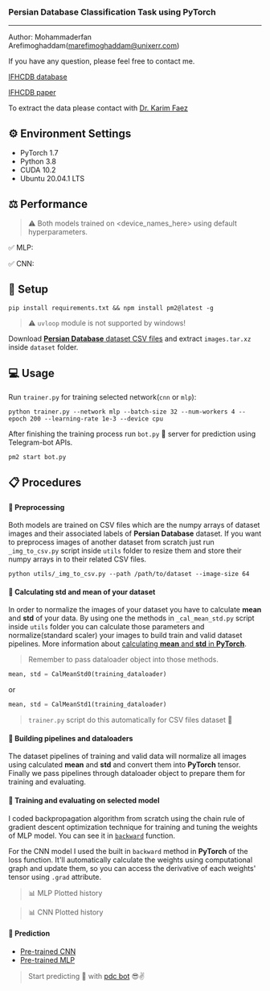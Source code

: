 

### Persian Database Classification Task using PyTorch

---

Author: Mohammaderfan Arefimoghaddam([marefimoghaddam@unixerr.com](mailto:marefimoghaddam@unixerr.com))

If you have any question, please feel free to contact me.

[IFHCDB database](http://ele.aut.ac.ir/~imageproc/downloads/ifhcdb.rar)

[IFHCDB paper](https://hal.inria.fr/inria-00112676/document)

To extract the data please contact with [Dr. Karim Faez](mailto:kfaezaut.ac.ir)

## ⚙️ Environment Settings

* PyTorch 1.7
* Python 3.8
* CUDA 10.2
* Ubuntu 20.04.1 LTS 

## ⚖️ Performance

> ⚠️ Both models trained on <device_names_here> using default hyperparameters.

✅ MLP:

✅ CNN:

## 🔧 Setup

```console
pip install requirements.txt && npm install pm2@latest -g

```
> ⚠️ `uvloop` module is not supported by windows!

Download [**Persian Database** dataset CSV files](https://drive.google.com/file/d/1aeg4D1rLPOZoLUwBWvj6EUiLNu2I3onQ/view?usp=sharing) and extract `images.tar.xz` inside `dataset` folder.


## 💻 Usage

Run `trainer.py` for training selected network(`cnn` or `mlp`):

```console
python trainer.py --network mlp --batch-size 32 --num-workers 4 --epoch 200 --learning-rate 1e-3 --device cpu
```

After finishing the training process run `bot.py` 🤖 server for prediction using Telegram-bot APIs.  

```console
pm2 start bot.py
```

## 📋 Procedures

#### 📌 Preprocessing

Both models are trained on CSV files which are the numpy arrays of dataset images and their associated labels of **Persian Database** dataset. If you want to preprocess images of another dataset from scratch just run `_img_to_csv.py` script inside `utils` folder to resize them and store their numpy arrays in to their related CSV files.

```console
python utils/_img_to_csv.py --path /path/to/dataset --image-size 64
```

#### 📌 Calculating std and mean of your dataset

In order to normalize the images of your dataset you have to calculate **mean** and **std** of your data. By using one the methods in `_cal_mean_std.py` script inside `utils` folder you can calculate those parameters and normalize(standard scaler) your images to build train and valid dataset pipelines.
More information about [calculating **mean** and **std** in **PyTorch**](https://discuss.pytorch.org/t/computing-the-mean-and-std-of-dataset/34949/2).

> Remember to pass dataloader object into those methods.

```python
mean, std = CalMeanStd0(training_dataloader)
```

or

```python
mean, std = CalMeanStd1(training_dataloader)
```

> `trainer.py` script do this automatically for CSV files dataset 🙂

#### 📌 Building pipelines and dataloaders

The dataset pipelines of training and valid data will normalize all images using calculated **mean** and **std** and convert them into **PyTorch** tensor. Finally we pass pipelines through dataloader object to prepare them for training and evaluating.

#### 📌 Training and evaluating on selected model

I coded backpropagation algorithm from scratch using the chain rule of gradient descent optimization technique for training and tuning the weights of MLP model. You can see it in [`backward`]() function.

For the CNN model I used the built in `backward` method in **PyTorch** of the loss function. It'll automatically calculate the weights using computational graph and update them, so you can access the derivative of each weights' tensor using `.grad` attribute.

> 📊 MLP Plotted history

> 📊 CNN Plotted history

#### 📌 Prediction

* [Pre-trained CNN](https://github.com/wildonion/PersianDatabaseClassification/tree/main/utils/cnn.pth)
* [Pre-trained MLP](https://github.com/wildonion/PersianDatabaseClassification/tree/main/utils/mlp.pth)

> Start predicting 🔮 with [pdc bot](http://t.me/pdc_pytorch_bot) 😎✌️
